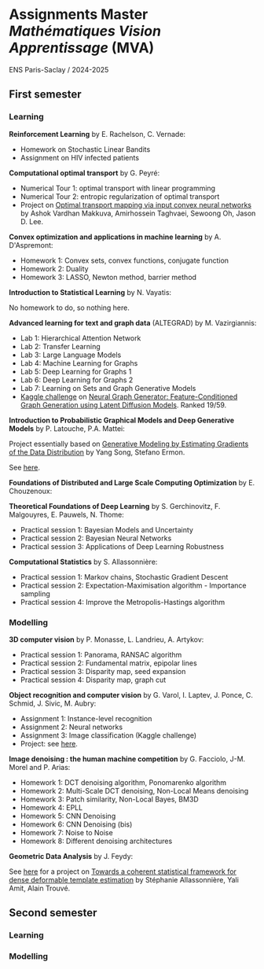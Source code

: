 # Assignments Master *Mathématiques Vision Apprentissage* (MVA)

ENS Paris-Saclay / 2024-2025

## First semester

### Learning

**Reinforcement Learning** by E. Rachelson, C. Vernade:
- Homework on Stochastic Linear Bandits
- Assignment on HIV infected patients

**Computational optimal transport** by G. Peyré:
- Numerical Tour 1: optimal transport with linear programming
- Numerical Tour 2: entropic regularization of optimal transport
- Project on [Optimal transport mapping via input convex neural networks](https://arxiv.org/abs/1908.10962) by Ashok Vardhan Makkuva, Amirhossein Taghvaei, Sewoong Oh, Jason D. Lee.

**Convex optimization and applications in machine learning** by A. D'Aspremont:
* Homework 1: Convex sets, convex functions, conjugate function
* Homework 2: Duality
* Homework 3: LASSO, Newton method, barrier method

**Introduction to Statistical Learning** by N. Vayatis:

No homework to do, so nothing here.

**Advanced learning for text and graph data** (ALTEGRAD) by  M. Vazirgiannis:
* Lab 1: Hierarchical Attention Network
* Lab 2: Transfer Learning
* Lab 3: Large Language Models
* Lab 4: Machine Learning for Graphs
* Lab 5: Deep Learning for Graphs 1
* Lab 6: Deep Learning for Graphs 2
* Lab 7:  Learning on Sets and Graph Generative Models
* [Kaggle challenge](https://www.kaggle.com/competitions/generating-graphs-with-specified-properties) on [Neural Graph Generator: Feature-Conditioned Graph Generation using Latent Diffusion Models](https://arxiv.org/abs/2403.01535v2). Ranked 19/59.

**Introduction to Probabilistic Graphical Models and Deep Generative Models** by P. Latouche, P.A. Mattei:

Project essentially based on [Generative Modeling by Estimating Gradients of the Data Distribution](https://arxiv.org/abs/1907.05600) by Yang Song, Stefano Ermon.

See [here](https://github.com/lucas-versini/Denoising-score-matching-for-diffusion-models/tree/main).

**Foundations of Distributed and Large Scale Computing Optimization** by E. Chouzenoux:

**Theoretical Foundations of Deep Learning** by S. Gerchinovitz, F. Malgouyres, E. Pauwels, N. Thome:
* Practical session 1: Bayesian Models and Uncertainty
* Practical session 2: Bayesian Neural Networks
* Practical session 3: Applications of Deep Learning Robustness

**Computational Statistics** by S. Allassonnière:
* Practical session 1: Markov chains, Stochastic Gradient Descent
* Practical session 2: Expectation-Maximisation algorithm - Importance sampling
* Practical session 4: Improve the Metropolis-Hastings algorithm

### Modelling

**3D computer vision** by P. Monasse, L. Landrieu, A. Artykov:
* Practical session 1: Panorama, RANSAC algorithm
* Practical session 2: Fundamental matrix, epipolar lines
* Practical session 3: Disparity map, seed expansion
* Practical session 4: Disparity map, graph cut

**Object recognition and computer vision** by G. Varol, I. Laptev, J. Ponce, C. Schmid, J. Sivic, M. Aubry:
* Assignment 1: Instance-level recognition
* Assignment 2: Neural networks
* Assignment 3: Image classification (Kaggle challenge)
* Project: see [here](https://github.com/lucas-versini/RecVis).

**Image denoising : the human machine competition** by G. Facciolo, J-M. Morel and P. Arias:
* Homework 1: DCT denoising algorithm, Ponomarenko algorithm
* Homework 2: Multi-Scale DCT denoising, Non-Local Means denoising
* Homework 3: Patch similarity, Non-Local Bayes, BM3D
* Homework 4: EPLL
* Homework 5: CNN Denoising
* Homework 6: CNN Denoising (bis)
* Homework 7: Noise to Noise
* Homework 8: Different denoising architectures

**Geometric Data Analysis** by J. Feydy:

See [here](https://github.com/lucas-versini/GDA) for a project on [Towards a coherent statistical framework for dense deformable template estimation](https://scholar.google.fr/citations?view_op=view_citation&hl=fr&user=9ubMya8AAAAJ&citation_for_view=9ubMya8AAAAJ:u5HHmVD_uO8C) by Stéphanie Allassonnière, Yali Amit, Alain Trouvé.

## Second semester

### Learning

### Modelling
